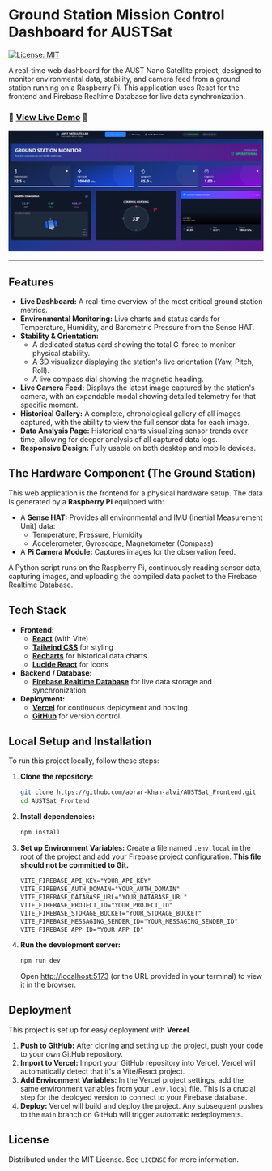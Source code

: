 # Ground Station Mission Control Dashboard for AUSTSat
[![License: MIT](https://img.shields.io/badge/License-MIT-yellow.svg)](https://opensource.org/licenses/MIT)

A real-time web dashboard for the AUST Nano Satellite project, designed to monitor environmental data, stability, and camera feed from a ground station running on a Raspberry Pi. This application uses React for the frontend and Firebase Realtime Database for live data synchronization.

### 🚀 [View Live Demo](https://austsat.vercel.app/) 🚀


![alt text](https://github.com/abrar-khan-alvi/AUSTSat_Frontend/blob/main/demo.png)

---

## Features

-   **Live Dashboard:** A real-time overview of the most critical ground station metrics.
-   **Environmental Monitoring:** Live charts and status cards for Temperature, Humidity, and Barometric Pressure from the Sense HAT.
-   **Stability & Orientation:**
    -   A dedicated status card showing the total G-force to monitor physical stability.
    -   A 3D visualizer displaying the station's live orientation (Yaw, Pitch, Roll).
    -   A live compass dial showing the magnetic heading.
-   **Live Camera Feed:** Displays the latest image captured by the station's camera, with an expandable modal showing detailed telemetry for that specific moment.
-   **Historical Gallery:** A complete, chronological gallery of all images captured, with the ability to view the full sensor data for each image.
-   **Data Analysis Page:** Historical charts visualizing sensor trends over time, allowing for deeper analysis of all captured data logs.
-   **Responsive Design:** Fully usable on both desktop and mobile devices.

## The Hardware Component (The Ground Station)

This web application is the frontend for a physical hardware setup. The data is generated by a **Raspberry Pi** equipped with:

-   A **Sense HAT:** Provides all environmental and IMU (Inertial Measurement Unit) data:
    -   Temperature, Pressure, Humidity
    -   Accelerometer, Gyroscope, Magnetometer (Compass)
-   A **Pi Camera Module:** Captures images for the observation feed.

A Python script runs on the Raspberry Pi, continuously reading sensor data, capturing images, and uploading the compiled data packet to the Firebase Realtime Database.

## Tech Stack

-   **Frontend:**
    -   [**React**](https://reactjs.org/) (with Vite)
    -   [**Tailwind CSS**](https://tailwindcss.com/) for styling
    -   [**Recharts**](https://recharts.org/) for historical data charts
    -   [**Lucide React**](https://lucide.dev/) for icons
-   **Backend / Database:**
    -   [**Firebase Realtime Database**](https://firebase.google.com/products/realtime-database) for live data storage and synchronization.
-   **Deployment:**
    -   [**Vercel**](https://vercel.com/) for continuous deployment and hosting.
    -   [**GitHub**](https://github.com/) for version control.

## Local Setup and Installation

To run this project locally, follow these steps:

1.  **Clone the repository:**
    ```bash
    git clone https://github.com/abrar-khan-alvi/AUSTSat_Frontend.git
    cd AUSTSat_Frontend
    ```

2.  **Install dependencies:**
    ```bash
    npm install
    ```

3.  **Set up Environment Variables:**
    Create a file named `.env.local` in the root of the project and add your Firebase project configuration. **This file should not be committed to Git.**

    ```
    VITE_FIREBASE_API_KEY="YOUR_API_KEY"
    VITE_FIREBASE_AUTH_DOMAIN="YOUR_AUTH_DOMAIN"
    VITE_FIREBASE_DATABASE_URL="YOUR_DATABASE_URL"
    VITE_FIREBASE_PROJECT_ID="YOUR_PROJECT_ID"
    VITE_FIREBASE_STORAGE_BUCKET="YOUR_STORAGE_BUCKET"
    VITE_FIREBASE_MESSAGING_SENDER_ID="YOUR_MESSAGING_SENDER_ID"
    VITE_FIREBASE_APP_ID="YOUR_APP_ID"
    ```

4.  **Run the development server:**
    ```bash
    npm run dev
    ```
    Open [http://localhost:5173](http://localhost:5173) (or the URL provided in your terminal) to view it in the browser.

## Deployment

This project is set up for easy deployment with **Vercel**.

1.  **Push to GitHub:** After cloning and setting up the project, push your code to your own GitHub repository.
2.  **Import to Vercel:** Import your GitHub repository into Vercel. Vercel will automatically detect that it's a Vite/React project.
3.  **Add Environment Variables:** In the Vercel project settings, add the same environment variables from your `.env.local` file. This is a crucial step for the deployed version to connect to your Firebase database.
4.  **Deploy:** Vercel will build and deploy the project. Any subsequent pushes to the `main` branch on GitHub will trigger automatic redeployments.

## License

Distributed under the MIT License. See `LICENSE` for more information.

